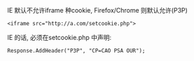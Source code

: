 IE 默认不允许iframe 种cookie, Firefox/Chrome 则默认允许(P3P)

    <iframe src="http://a.com/setcookie.php">

IE 的话, 必须在setcookie.php 中声明:

    Response.AddHeader("P3P", "CP=CAO PSA OUR");
